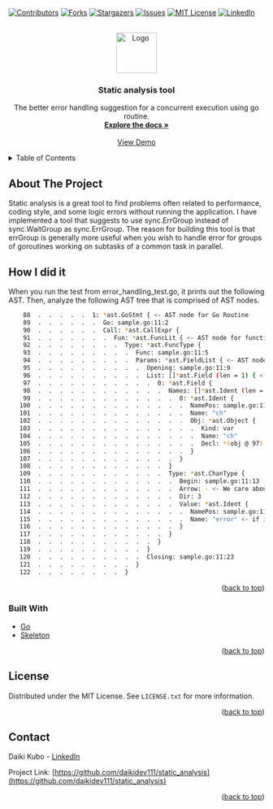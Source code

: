<div id="top"></div>

[![Contributors][contributors-shield]][contributors-url]
[![Forks][forks-shield]][forks-url]
[![Stargazers][stars-shield]][stars-url]
[![Issues][issues-shield]][issues-url]
[![MIT License][license-shield]][license-url]
[![LinkedIn][linkedin-shield]][linkedin-url]



<!-- PROJECT LOGO -->
<br />
<div align="center">
  <a href="https://github.com/daikidev111/static_analysis">
    <img src="image/logo.jpeg" alt="Logo" width="80" height="80">
  </a>

<h3 align="center">Static analysis tool</h3>

  <p align="center">
    The better error handling suggestion for a concurrent execution using go routine.
    <br />
    <a href="https://github.com/daikidev111/static_analysis/"><strong>Explore the docs »</strong></a>
    <br />
    <br />
    <a href="https://github.com/daikidev111/static_analysis/">View Demo</a>
  </p>
</div>


<!-- TABLE OF CONTENTS -->
<details>
  <summary>Table of Contents</summary>
  <ol>
    <li>
      <a href="#about-the-project">About The Project</a>
      <ul>
        <li><a href="#built-with">Built With</a></li>
      </ul>
    </li>
    <li><a href="#license">License</a></li>
    <li><a href="#contact">Contact</a></li>
  </ol>
</details>



<!-- ABOUT THE PROJECT -->
## About The Project ##
Static analysis is a great tool to find problems often related to performance, coding style, and some logic errors without running the application.
I have implemented a tool that suggests to use sync.ErrGroup instead of sync.WaitGroup as sync.ErrGroup.
The reason for building this tool is that errGroup is generally more useful when you wish to handle error for groups of goroutines working on subtasks of a common task in parallel.


## How I did it ##
 
When you run the test from error_handling_test.go, it prints out the following AST.
Then, analyze the following AST tree that is comprised of AST nodes.
```sh
    88  .  .  .  .  .  1: *ast.GoStmt { <- AST node for Go Routine 
    89  .  .  .  .  .  .  Go: sample.go:11:2
    90  .  .  .  .  .  .  Call: *ast.CallExpr {
    91  .  .  .  .  .  .  .  Fun: *ast.FuncLit { <- AST node for function literal
    92  .  .  .  .  .  .  .  .  Type: *ast.FuncType {
    93  .  .  .  .  .  .  .  .  .  Func: sample.go:11:5
    94  .  .  .  .  .  .  .  .  .  Params: *ast.FieldList { <- AST node for field list
    95  .  .  .  .  .  .  .  .  .  .  Opening: sample.go:11:9
    96  .  .  .  .  .  .  .  .  .  .  List: []*ast.Field (len = 1) { <- contains one param
    97  .  .  .  .  .  .  .  .  .  .  .  0: *ast.Field {
    98  .  .  .  .  .  .  .  .  .  .  .  .  Names: []*ast.Ident (len = 1) {
    99  .  .  .  .  .  .  .  .  .  .  .  .  .  0: *ast.Ident {
   100  .  .  .  .  .  .  .  .  .  .  .  .  .  .  NamePos: sample.go:11:10
   101  .  .  .  .  .  .  .  .  .  .  .  .  .  .  Name: "ch"
   102  .  .  .  .  .  .  .  .  .  .  .  .  .  .  Obj: *ast.Object {
   103  .  .  .  .  .  .  .  .  .  .  .  .  .  .  .  Kind: var
   104  .  .  .  .  .  .  .  .  .  .  .  .  .  .  .  Name: "ch"
   105  .  .  .  .  .  .  .  .  .  .  .  .  .  .  .  Decl: *(obj @ 97)
   106  .  .  .  .  .  .  .  .  .  .  .  .  .  .  }
   107  .  .  .  .  .  .  .  .  .  .  .  .  .  }
   108  .  .  .  .  .  .  .  .  .  .  .  .  }
   109  .  .  .  .  .  .  .  .  .  .  .  .  Type: *ast.ChanType {
   110  .  .  .  .  .  .  .  .  .  .  .  .  .  Begin: sample.go:11:13
   111  .  .  .  .  .  .  .  .  .  .  .  .  .  Arrow: - <- We care about only this arrow type for now.
   112  .  .  .  .  .  .  .  .  .  .  .  .  .  Dir: 3
   113  .  .  .  .  .  .  .  .  .  .  .  .  .  Value: *ast.Ident {
   114  .  .  .  .  .  .  .  .  .  .  .  .  .  .  NamePos: sample.go:11:18
   115  .  .  .  .  .  .  .  .  .  .  .  .  .  .  Name: "error" <- if it uses error then we can confirm that this goroutine func is used for error handling
   116  .  .  .  .  .  .  .  .  .  .  .  .  .  }
   117  .  .  .  .  .  .  .  .  .  .  .  .  }
   118  .  .  .  .  .  .  .  .  .  .  .  }
   119  .  .  .  .  .  .  .  .  .  .  }
   120  .  .  .  .  .  .  .  .  .  .  Closing: sample.go:11:23
   121  .  .  .  .  .  .  .  .  .  }
   122  .  .  .  .  .  .  .  .  }
```

<p align="right">(<a href="#top">back to top</a>)</p>


### Built With
* [Go](https://go.dev/)
* [Skeleton](https://github.com/gostaticanalysis/skeleton)

<p align="right">(<a href="#top">back to top</a>)</p>

<!-- LICENSE -->
## License

Distributed under the MIT License. See `LICENSE.txt` for more information.

<p align="right">(<a href="#top">back to top</a>)</p>


<!-- CONTACT -->
## Contact

Daiki Kubo - [LinkedIn](https://www.linkedin.com/in/daiki-kubo/)

Project Link: [https://github.com/daikidev111/static_analysis](https://github.com/daikidev111/static_analysis)

<p align="right">(<a href="#top">back to top</a>)</p>


<!-- MARKDOWN LINKS & IMAGES -->
<!-- https://www.markdownguide.org/basic-syntax/#reference-style-links -->
[contributors-shield]: https://img.shields.io/github/contributors/github_username/repo_name.svg?style=for-the-badge
[contributors-url]: https://github.com/github_username/repo_name/graphs/contributors
[forks-shield]: https://img.shields.io/github/forks/github_username/repo_name.svg?style=for-the-badge
[forks-url]: https://github.com/github_username/repo_name/network/members
[stars-shield]: https://img.shields.io/github/stars/github_username/repo_name.svg?style=for-the-badge
[stars-url]: https://github.com/github_username/repo_name/stargazers
[issues-shield]: https://img.shields.io/github/issues/github_username/repo_name.svg?style=for-the-badge
[issues-url]: https://github.com/github_username/repo_name/issues
[license-shield]: https://img.shields.io/github/license/github_username/repo_name.svg?style=for-the-badge
[license-url]: https://github.com/github_username/repo_name/blob/master/LICENSE.txt
[linkedin-shield]: https://img.shields.io/badge/-LinkedIn-black.svg?style=for-the-badge&logo=linkedin&colorB=555
[linkedin-url]: https://linkedin.com/in/linkedin_username
[product-screenshot]: images/screenshot.png
